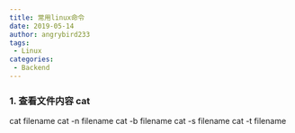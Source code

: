```yaml
---
title: 常用linux命令
date: 2019-05-14
author: angrybird233
tags:
 - Linux
categories:
 - Backend
---
```


### 1. 查看文件内容 cat

cat filename
cat -n filename
cat -b filename
cat -s filename
cat -t filename

